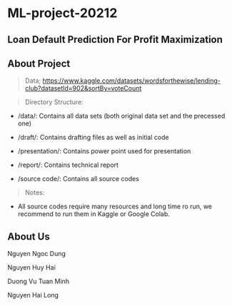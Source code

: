 # ML-project-20212

## Loan Default Prediction For Profit Maximization

## About Project

> Data; https://www.kaggle.com/datasets/wordsforthewise/lending-club?datasetId=902&sortBy=voteCount

> Directory Structure:

- /data/: Contains all data sets (both original data set and the precessed one)

- /draft/: Contains drafting files as well as initial code

- /presentation/: Contains power point used for presentation

- /report/: Contains technical report

- /source code/: Contains all source codes

> Notes: 
- All source codes require many resources and long time ro run, we recommend to run them in Kaggle or Google Colab.

## About Us

Nguyen Ngoc Dung 

Nguyen Huy Hai

Duong Vu Tuan Minh

Nguyen Hai Long

